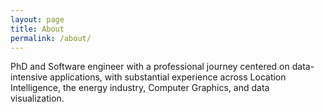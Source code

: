 ```yaml
---
layout: page
title: About
permalink: /about/
---
```


PhD and Software engineer with a professional journey centered on data-intensive applications, with substantial experience across Location Intelligence, the energy industry, Computer Graphics, and data visualization.

